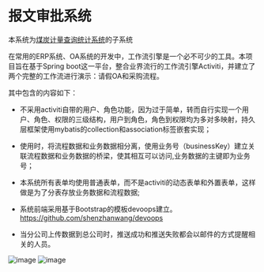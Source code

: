 # 报文审批系统

本系统为[煤炭计量查询统计系统](https://github.com/pyh1998/CoalMS)的子系统

  在常用的ERP系统、OA系统的开发中，工作流引擎是一个必不可少的工具。本项目旨在基于Spring boot这一平台，整合业界流行的工作流引擎Activiti，并建立了两个完整的工作流进行演示：请假OA和采购流程。

其中包含的内容如下：

- 不采用activiti自带的用户、角色功能，因为过于简单，转而自行实现一个用户、角色、权限的三级结构，用户到角色，角色到权限均为多对多映射，持久层框架使用mybatis的collection和association标签嵌套实现；

- 使用时，将流程数据和业务数据相分离，使用业务号（businessKey）建立关联流程数据和业务数据的桥梁，使其相互可以访问,业务数据的主键即为业务号；

- 本系统所有表单均使用普通表单，而不是activiti的动态表单和外置表单，这样做是为了分表存放业务数据和流程数据;

- 系统前端采用基于Bootstrap的模板devoops建立。https://github.com/shenzhanwang/devoops
- 当分公司上传数据到总公司时，推送成功和推送失败都会以邮件的方式提醒相关的人员。

![image](https://user-images.githubusercontent.com/71625437/180603123-4fe51312-9665-43bc-b4b3-ea5c75b8341a.png)
![image](https://user-images.githubusercontent.com/71625437/180603136-85d50f60-8cb4-4423-b2b3-03de1820f97b.png)



   

